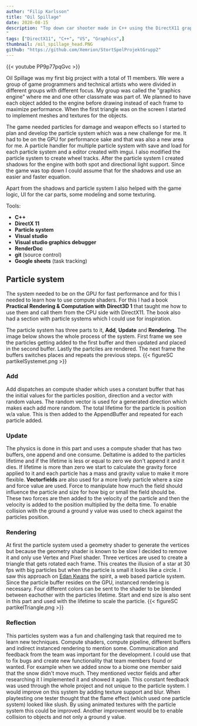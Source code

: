 ```yaml
---
author: "Filip Karlsson"
title: "Oil Spillage"
date: 2020-08-15
description: "Top down car shooter made in C++ using the DirectX11 graphics API where I made a shadow mapping with directional and spot light, particle system focused on performance with editor and save/load capabilites, Memory and performance optimization, tire tracks using the particle system and compute shader, objective system and UI. Collaborated with 10 other people.
"
tags: ["DirectX11", "C++", "VS", "Graphics",]
thumbnail: /oil_spillage_head.PNG
github: "https://github.com/Xemrion/StortSpelProjektGrupp2"
---
```


{{< youtube PP9p77pqGvc >}}

Oil Spillage was my first big project with a total of 11 members. We were a group of game programmers and technical artists who were divided in different groups with different focus. My group was called the "graphics engine" where me and one other classmate was part of. We planned to have each object added to the engine before drawing instead of each frame to maximize performance. When the first triangle was on the screen I started to implement meshes and textures for the objects.

The game needed particles for damage and weapon effects so I started to plan and develop the particle system which was a new challenge for me. It had to be on the GPU for performance sake and that was also a new area for me. A particle handler for multiple particle system with save and load for each particle system and a editor created with imgui. I also modified the particle system to create wheel tracks.
After the particle system I created shadows for the engine with both spot and directional light support. Since the game was top down I could assume that for the shadows and use an easier and faster equation.

Apart from the shadows and particle system I also helped with the game logic, UI for the car parts, some modeling and some texturing.

Tools:
* **C++**
* **DirectX 11**
* **Particle system**
* **Visual studio**
* **Visual studio graphics debugger**
* **RenderDoc**
* **git** (source control)
* **Google sheets** (task tracking)

## Particle system
The system needed to be on the GPU for fast performance and for this I needed to learn how to use compute shaders. For this
I had a book **Practical Rendering & Computation with Direct3D 1** that taught me how to use them and call them from the CPU side with DirectX11. The book also had
a section with particle systems which I could use for inspiration.

The particle system has three parts to it, **Add**, **Update** and **Rendering**. The image below shows the whole process of the system. First frame we see the particles getting added to the first buffer and then updated and placed in the second buffer. Lastly the partciles are rendered. The next frame the buffers switches places and repeats the previous steps.
{{< figureSC partikelSystemet.png >}}
### Add
Add dispatches an compute shader which uses a constant buffer that has the initial values for the particles position, direction and a vector with random values. The random vector is used for a generated direction which makes each add more random. The total lifetime for the particle is position w/a value. This is then added to the AppendBuffer and repeated for each particle added.

### Update
The physics is done in this part and uses a compute shader that has two buffers, one append and one consume. Deltatime is added to the particles lifetime and if the lifetime is less or equal to zero we don't append it and it dies. If lifetime is more than zero we start to calculate the gravity force applied to it and each particle has a mass and gravity value to make it more flexible. **Vectorfields** are also used for a more lively particle where a size and force value are used. Force to manipulate how much the field should influence the particle and size for how big or small the field should be. These two forces are then added to the velocity of the particle and then the velocity is added to the position multiplied by the delta time. To enable collision with the ground a ground y value was used to check against the particles position.

### Rendering
At first the particle system used a geometry shader to generate the vertices but because the geometry shader is known to be slow I decided to remove it and only use Vertex and Pixel shader. Three vertices are used to create a triangle that gets rotated each frame. This creates the illusion of a star at 30 fps with big particles but when the particle is small it looks like a circle. I saw this approach on [Edan Kwans](https://edankwan.com/) the spirit, a web based particle system. Since the particle buffer resides on the GPU, instanced rendering is necessary. Four different colors can be sent to the shader to be blended between eachother with the particles lifetime. Start and end size is also sent in this part and used with the lifetime to scale the particle.
{{< figureSC partikelTriangle.png >}}

### Reflection
This particles system was a fun and challenging task that required me to learn new techniques. Compute shaders, compute pipeline, different buffers and indirect instanced rendering to mention some. Communication and feedback from the team was important for the development. I could use that to fix bugs and create new functionality that team members found or wanted. For example when we added snow to a biome one member said that the snow didn't move much. They mentioned vector fields and after researching it I implemented it and showed it again. This constant feedback was used through the whole project and not unique to the particle system. I would improve on this system by adding texture support and blur. When playtesting one tester thought that the flame effect (which used one particle system) looked like slush. By using animated textures with the particle system this could be improved. Another improvement would be to enable collision to objects and not only a ground y value.
